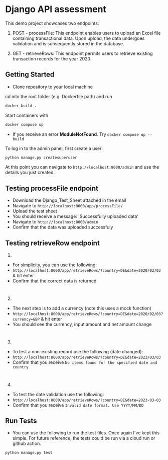 # Django API assessment 

This demo project showcases two endpoints:

1. POST - processFile: This endpoint enables users to upload an Excel file containing transactional data. Upon upload, the data undergoes validation and is subsequently stored in the database.


2. GET - retrieveRows: This endpoint permits users to retrieve existing transaction records for the year 2020.
 

## Getting Started

- Clone repository to your local machine 


cd into the root folder (e.g: Dockerfile path) and run
```bash
docker build . 
```

Start containers with
```bash
docker compose up 
```
- If you receive an error **ModuleNotFound**. Try `docker compose up --build`


To log in to the admin panel, first create a user:
```bash
python manage.py createsuperuser
```

At this point you can navigate to
`http://localhost:8000/admin` and use the details you just created.

## Testing processFile endpoint

- Download the Django_Test_Sheet attached in the email
- Navigate to `http://localhost:8000/app/processFile/`
- Upload the test sheet 
- You should receive a message: 'Successfully uploaded data'
- Navigate to `http://localhost:8000/admin` 
- Confirm that the data was uploaded successfuly

## Testing retrieveRow endpoint

1.
- For simplicity, you can use the following:
- `http://localhost:8000/app/retrieveRows/?country=DE&date=2020/02/03` & hit enter
- Confirm that the correct data is returned
#
2.
- The next step is to add a currency (note this uses a mock function)
- `http://localhost:8000/app/retrieveRows/?country=DE&date=2020/02/03?currency=GBP` & hit enter
- You should see the currency, input amount and net amount change
#
3.
- To test a non-existing record use the following (date changed):
- `http://localhost:8000/app/retrieveRows/?country=DE&date=2023/03/03`
- Confirm that you receive `No items found for the specified date and country`
#
4. 
- To test the date validation use the following: 
- `http://localhost:8000/app/retrieveRows/?country=DE&date=2023-03-03`
- Confirm that you receive `Invalid date format. Use YYYY/MM/DD`

## Run Tests
- You can use the following to run the test files. Once again I've kept this simple. For future reference, the tests could be run via a cloud run or github action. 
```bash
python manage.py test
```
